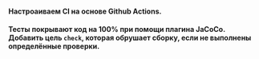  #### Настроаиваем CI на основе Github Actions.
  
 #### Тесты покрывают код на 100% при помощи плагина JaCoCo. Добавить  цель `check`, которая обрушает сборку, если не выполнены определённые проверки.
